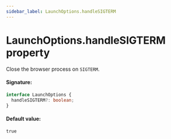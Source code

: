 ```yaml
---
sidebar_label: LaunchOptions.handleSIGTERM
---
```


# LaunchOptions.handleSIGTERM property

Close the browser process on `SIGTERM`.

#### Signature:

```typescript
interface LaunchOptions {
  handleSIGTERM?: boolean;
}
```

#### Default value:

`true`
